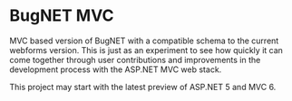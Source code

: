 # BugNET MVC
MVC based version of BugNET with a compatible schema to the current webforms version. This is just as an experiment to see how quickly it can come together through user contributions and improvements in the development process with the ASP.NET MVC web stack.

This project may start with the latest preview of ASP.NET 5 and MVC 6.
